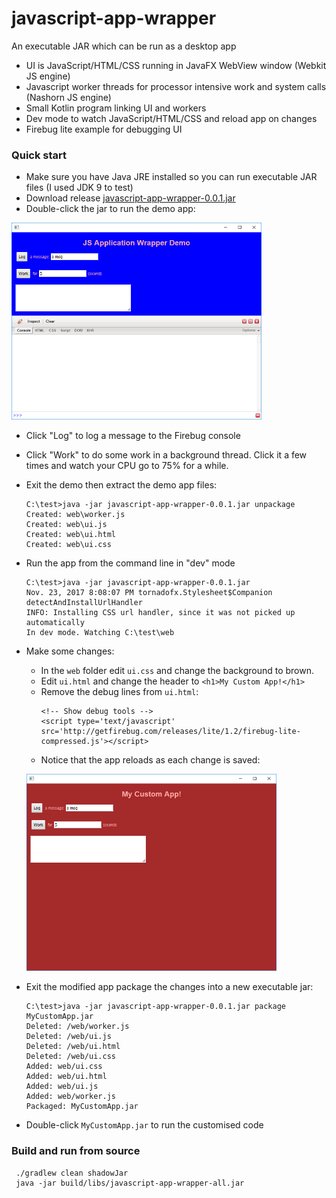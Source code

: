 # javascript-app-wrapper

An executable JAR which can be run as a desktop app
- UI is JavaScript/HTML/CSS running in JavaFX WebView window (Webkit JS engine)
- Javascript worker threads for processor intensive work and system calls (Nashorn JS engine)
- Small Kotlin program linking UI and workers
- Dev mode to watch JavaScript/HTML/CSS and reload app on changes
- Firebug lite example for debugging UI

### Quick start

- Make sure you have Java JRE installed so you can run executable JAR files (I used JDK 9 to test)
- Download release [javascript-app-wrapper-0.0.1.jar](https://github.com/sgdan/javascript-app-wrapper/releases/download/v0.0.1/javascript-app-wrapper-0.0.1.jar)
- Double-click the jar to run the demo app:

![Demo App Screenshot](https://raw.githubusercontent.com/sgdan/javascript-app-wrapper/master/docs/images/demo.png "Demo App")
    
- Click "Log" to log a message to the Firebug console
- Click "Work" to do some work in a background thread. Click it a few times and watch your CPU go to 75% for a while.
- Exit the demo then extract the demo app files:
    ```
    C:\test>java -jar javascript-app-wrapper-0.0.1.jar unpackage
    Created: web\worker.js
    Created: web\ui.js
    Created: web\ui.html
    Created: web\ui.css
    ```
- Run the app from the command line in "dev" mode
    ```
    C:\test>java -jar javascript-app-wrapper-0.0.1.jar
    Nov. 23, 2017 8:08:07 PM tornadofx.Stylesheet$Companion detectAndInstallUrlHandler
    INFO: Installing CSS url handler, since it was not picked up automatically
    In dev mode. Watching C:\test\web
    ```
- Make some changes:
  - In the `web` folder edit `ui.css` and change the background to brown.
  - Edit `ui.html` and change the header to `<h1>My Custom App!</h1>`
  - Remove the debug lines from `ui.html`:
    ```
    <!-- Show debug tools -->
    <script type='text/javascript' src='http://getfirebug.com/releases/lite/1.2/firebug-lite-compressed.js'></script>
    ```
  - Notice that the app reloads as each change is saved:
  
  ![Custom App Screenshot](https://raw.githubusercontent.com/sgdan/javascript-app-wrapper/master/docs/images/modified.png "Custom App")

- Exit the modified app package the changes into a new executable jar:
    ```
    C:\test>java -jar javascript-app-wrapper-0.0.1.jar package MyCustomApp.jar
    Deleted: /web/worker.js
    Deleted: /web/ui.js
    Deleted: /web/ui.html
    Deleted: /web/ui.css
    Added: web/ui.css
    Added: web/ui.html
    Added: web/ui.js
    Added: web/worker.js
    Packaged: MyCustomApp.jar
    ```
- Double-click `MyCustomApp.jar` to run the customised code
  
  
### Build and run from source
```
 ./gradlew clean shadowJar
 java -jar build/libs/javascript-app-wrapper-all.jar
```
